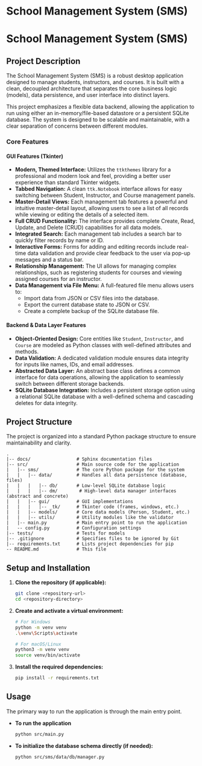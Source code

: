 # School Management System (SMS)

# School Management System (SMS)

## Project Description

The School Management System (SMS) is a robust desktop application designed to manage students, instructors, and courses. It is built with a clean, decoupled architecture that separates the core business logic (models), data persistence, and user interface into distinct layers.

This project emphasizes a flexible data backend, allowing the application to run using either an in-memory/file-based datastore or a persistent SQLite database. The system is designed to be scalable and maintainable, with a clear separation of concerns between different modules.



### Core Features

#### GUI Features (Tkinter)
* **Modern, Themed Interface:** Utilizes the `ttkthemes` library for a professional and modern look and feel, providing a better user experience than standard Tkinter widgets.
* **Tabbed Navigation:** A clean `ttk.Notebook` interface allows for easy switching between Student, Instructor, and Course management panels.
* **Master-Detail Views:** Each management tab features a powerful and intuitive master-detail layout, allowing users to see a list of all records while viewing or editing the details of a selected item.
* **Full CRUD Functionality:** The interface provides complete Create, Read, Update, and Delete (CRUD) capabilities for all data models.
* **Integrated Search:** Each management tab includes a search bar to quickly filter records by name or ID.
* **Interactive Forms:** Forms for adding and editing records include real-time data validation and provide clear feedback to the user via pop-up messages and a status bar.
* **Relationship Management:** The UI allows for managing complex relationships, such as registering students for courses and viewing assigned courses for an instructor.
* **Data Management via File Menu:** A full-featured file menu allows users to:
    * Import data from JSON or CSV files into the database.
    * Export the current database state to JSON or CSV.
    * Create a complete backup of the SQLite database file.

#### Backend & Data Layer Features
* **Object-Oriented Design:** Core entities like `Student`, `Instructor`, and `Course` are modeled as Python classes with well-defined attributes and methods.
* **Data Validation:** A dedicated validation module ensures data integrity for inputs like names, IDs, and email addresses.
* **Abstracted Data Layer:** An abstract base class defines a common interface for data operations, allowing the application to seamlessly switch between different storage backends.
* **SQLite Database Integration:** Includes a persistent storage option using a relational SQLite database with a well-defined schema and cascading deletes for data integrity.

## Project Structure

The project is organized into a standard Python package structure to ensure maintainability and clarity.

```
.
|-- docs/                 # Sphinx documentation files
|-- src/                  # Main source code for the application
|   |-- sms/              # The core Python package for the system
|   |   |-- data/         # Handles all data persistence (database, files)
|   |   |   |-- db/       # Low-level SQLite database logic
|   |   |   |-- dm/        # High-level data manager interfaces (abstract and concrete)
|   |   |-- gui/		  # GUI implementations
|	|	|	|-- _tk/	  # Tkinter code (frames, windows, etc.)
|   |   |-- models/       # Core data models (Person, Student, etc.) 
|   |   |-- utils/        # Utility modules like the validator 
|   |-- main.py           # Main entry point to run the application
|   -- config.py          # Configuration settings 
|-- tests/                # Tests for models 
|-- .gitignore            # Specifies files to be ignored by Git 
|-- requirements.txt      # Lists project dependencies for pip 
-- README.md              # This file
```

## Setup and Installation

1.  **Clone the repository (if applicable):**
    ```bash
    git clone <repository-url>
    cd <repository-directory>
    ```

2.  **Create and activate a virtual environment:**
    ```bash
    # For Windows
    python -m venv venv
    .\venv\Scripts\activate

    # For macOS/Linux
    python3 -m venv venv
    source venv/bin/activate
    ```

3.  **Install the required dependencies:**
    ```bash
    pip install -r requirements.txt
    ```

## Usage

The primary way to run the application is through the main entry point.

* **To run the application**
    ```bash
    python src/main.py
    ```

* **To initialize the database schema directly (if needed):**
    ```bash
    python src/sms/data/db/manager.py
    ```
